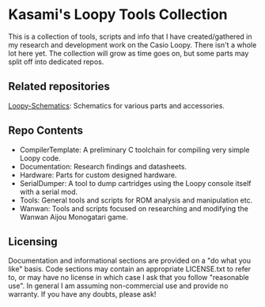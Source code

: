 # Kasami's Loopy Tools Collection

This is a collection of tools, scripts and info that I have created/gathered in my research and
development work on the Casio Loopy. There isn't a whole lot here yet. The collection will grow as
time goes on, but some parts may split off into dedicated repos.  

## Related repositories

[Loopy-Schematics](https://github.com/kasamikona/Loopy-Schematics): Schematics for various parts and accessories.

## Repo Contents

- CompilerTemplate: A preliminary C toolchain for compiling very simple Loopy code.
- Documentation: Research findings and datasheets.
- Hardware: Parts for custom designed hardware.
- SerialDumper: A tool to dump cartridges using the Loopy console itself with a serial mod.
- Tools: General tools and scripts for ROM analysis and manipulation etc.
- Wanwan: Tools and scripts focused on researching and modifying the Wanwan Aijou Monogatari game.

## Licensing

Documentation and informational sections are provided on a "do what you like" basis.
Code sections may contain an appropriate LICENSE.txt to refer to,
or may have no license in which case I ask that you follow "reasonable use".
In general I am assuming non-commercial use and provide no warranty.
If you have any doubts, please ask!  

